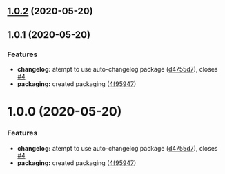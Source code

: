 ## [1.0.2](https://github.com/jgwill/practicing_structured_commits__2005/compare/v1.0.1...v1.0.2) (2020-05-20)



## 1.0.1 (2020-05-20)


### Features

* **changelog:** atempt to use auto-changelog package ([d4755d7](https://github.com/jgwill/practicing_structured_commits__2005/commit/d4755d7da01394d09505ed187a9dcb8e878a27e8)), closes [#4](https://github.com/jgwill/practicing_structured_commits__2005/issues/4)
* **packaging:** created packaging ([4f95947](https://github.com/jgwill/practicing_structured_commits__2005/commit/4f95947a4d36e49484f14bfb145d98f1ba475e40))



# 1.0.0 (2020-05-20)


### Features

* **changelog:** atempt to use auto-changelog package ([d4755d7](https://github.com/jgwill/practicing_structured_commits__2005/commit/d4755d7da01394d09505ed187a9dcb8e878a27e8)), closes [#4](https://github.com/jgwill/practicing_structured_commits__2005/issues/4)
* **packaging:** created packaging ([4f95947](https://github.com/jgwill/practicing_structured_commits__2005/commit/4f95947a4d36e49484f14bfb145d98f1ba475e40))



